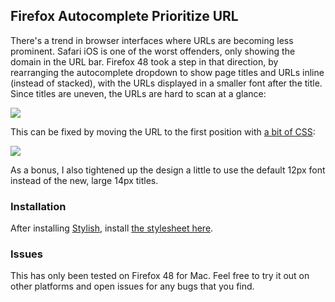 ## Firefox Autocomplete Prioritize URL

There's a trend in browser interfaces where URLs are becoming less prominent. Safari iOS is one of the worst offenders, only showing the domain in the URL bar. Firefox 48 took a step in that direction, by rearranging the autocomplete dropdown to show page titles and URLs inline (instead of stacked), with the URLs displayed in a smaller font after the title. Since titles are uneven, the URLs are hard to scan at a glance:

![](http://i.imgur.com/b9uICBX.png)

This can be fixed by moving the URL to the first position with [a bit of CSS](https://cdn.rawgit.com/nathancahill/prioritize-url/master/autocomplete.css):

![](http://i.imgur.com/1fRhAzU.png)

As a bonus, I also tightened up the design a little to use the default 12px font instead of the new, large 14px titles.

### Installation

After installing [Stylish](https://userstyles.org/), install [the stylesheet here](https://cdn.rawgit.com/nathancahill/prioritize-url/master/autocomplete.css).

### Issues

This has only been tested on Firefox 48 for Mac. Feel free to try it out on other platforms and open issues for any bugs that you find.
